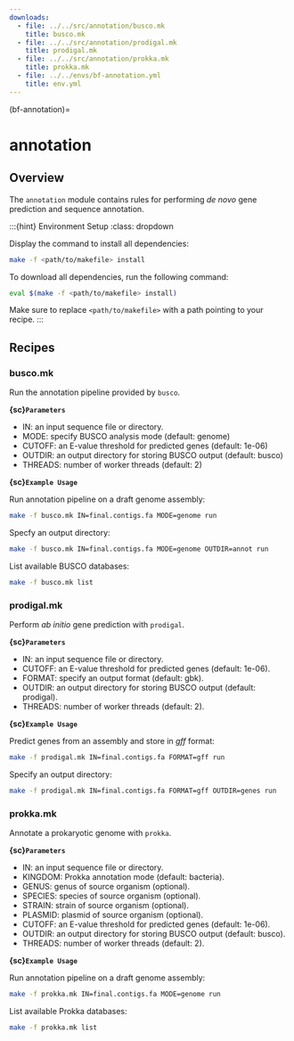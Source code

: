 ```yaml
---
downloads:
  - file: ../../src/annotation/busco.mk
    title: busco.mk
  - file: ../../src/annotation/prodigal.mk
    title: prodigal.mk
  - file: ../../src/annotation/prokka.mk
    title: prokka.mk
  - file: ../../envs/bf-annotation.yml
    title: env.yml
---
```


(bf-annotation)=
# annotation

## Overview

The `annotation` module contains rules for performing _de novo_ gene prediction and sequence annotation.

:::{hint} Environment Setup
:class: dropdown

Display the command to install all dependencies:
```bash
make -f <path/to/makefile> install
```

To download all dependencies, run the following command:
```bash
eval $(make -f <path/to/makefile> install)
```

Make sure to replace `<path/to/makefile>` with a path pointing to your recipe.
:::

## Recipes

### busco.mk

Run the annotation pipeline provided by `busco`.

**{sc}`Parameters`**

- IN: an input sequence file or directory.
- MODE: specify BUSCO analysis mode (default: genome)
- CUTOFF: an E-value threshold for predicted genes (default: 1e-06)
- OUTDIR: an output directory for storing BUSCO output (default: busco)
- THREADS: number of worker threads (default: 2)

**{sc}`Example Usage`**

Run annotation pipeline on a draft genome assembly:
```bash
make -f busco.mk IN=final.contigs.fa MODE=genome run
```

Specfy an output directory:
```bash
make -f busco.mk IN=final.contigs.fa MODE=genome OUTDIR=annot run
```

List available BUSCO databases:
```bash
make -f busco.mk list
```

### prodigal.mk

Perform _ab initio_ gene prediction with `prodigal`.

**{sc}`Parameters`**

- IN: an input sequence file or directory.
- CUTOFF: an E-value threshold for predicted genes (default: 1e-06).
- FORMAT: specify an output format (default: gbk).
- OUTDIR: an output directory for storing BUSCO output (default: prodigal).
- THREADS: number of worker threads (default: 2).

**{sc}`Example Usage`**

Predict genes from an assembly and store in _gff_ format:
```bash
make -f prodigal.mk IN=final.contigs.fa FORMAT=gff run
```

Specify an output directory:
```bash
make -f prodigal.mk IN=final.contigs.fa FORMAT=gff OUTDIR=genes run
```

### prokka.mk

Annotate a prokaryotic genome with `prokka`.

**{sc}`Parameters`**

- IN: an input sequence file or directory.
- KINGDOM: Prokka annotation mode (default: bacteria).
- GENUS: genus of source organism (optional).
- SPECIES: species of source organism (optional).
- STRAIN: strain of source organism (optional).
- PLASMID: plasmid of source organism (optional).
- CUTOFF: an E-value threshold for predicted genes (default: 1e-06).
- OUTDIR: an output directory for storing BUSCO output (default: busco).
- THREADS: number of worker threads (default: 2).

**{sc}`Example Usage`**

Run annotation pipeline on a draft genome assembly:
```bash
make -f prokka.mk IN=final.contigs.fa MODE=genome run
```

List available Prokka databases:
```bash
make -f prokka.mk list
```
